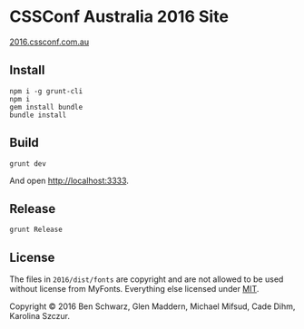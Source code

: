 # CSSConf Australia 2016 Site
[2016.cssconf.com.au](http://2016.cssconf.com.au/)

## Install
```
npm i -g grunt-cli
npm i
gem install bundle
bundle install
```

## Build
```
grunt dev
```

And open [http://localhost:3333](http://localhost:3333).

## Release
```
grunt Release
```

## License
The files in `2016/dist/fonts` are copyright and are not allowed to be used without license from MyFonts. Everything else licensed under [MIT](LICENSE).

Copyright &copy; 2016 Ben Schwarz, Glen Maddern, Michael Mifsud, Cade Dihm, Karolina Szczur.
